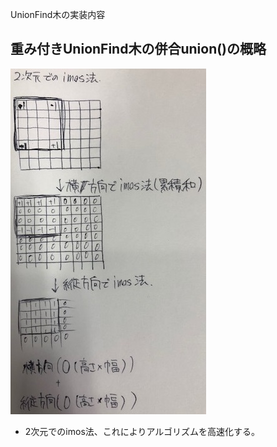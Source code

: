 ﻿UnionFind木の実装内容
## 重み付きUnionFind木の併合union()の概略
![top-page](https://github.com/sasakishun/Algoryhtm_Library/blob/master/img/imos.jpeg)
  - 2次元でのimos法、これによりアルゴリズムを高速化する。


